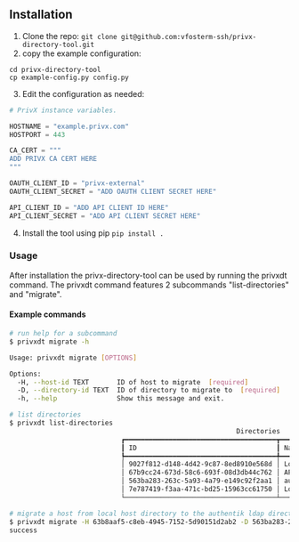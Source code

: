 ## Installation
1. Clone the repo:
`git clone git@github.com:vfosterm-ssh/privx-directory-tool.git`
2. copy the example configuration:
```
cd privx-directory-tool
cp example-config.py config.py
```
3. Edit the configuration as needed:
```python
# PrivX instance variables.

HOSTNAME = "example.privx.com"
HOSTPORT = 443

CA_CERT = """
ADD PRIVX CA CERT HERE
"""

OAUTH_CLIENT_ID = "privx-external"
OAUTH_CLIENT_SECRET = "ADD OAUTH CLIENT SECRET HERE"

API_CLIENT_ID = "ADD API CLIENT ID HERE"
API_CLIENT_SECRET = "ADD API CLIENT SECRET HERE"
```
4. Install the tool using pip
`pip install .`

### Usage
After installation the privx-directory-tool can be used by running the privxdt command.
The privxdt command features 2 subcommands "list-directories" and "migrate".

#### Example commands
```sh
# run help for a subcommand
$ privxdt migrate -h

Usage: privxdt migrate [OPTIONS]

Options:
  -H, --host-id TEXT       ID of host to migrate  [required]
  -D, --directory-id TEXT  ID of directory to migrate to  [required]
  -h, --help               Show this message and exit.
```
```sh
# list directories
$ privxdt list-directories
                                                         Directories
                            ┏━━━━━━━━━━━━━━━━━━━━━━━━━━━━━━━━━━━━━━┳━━━━━━━━━━━━━━━━┳━━━━━━━━━━━━┓
                            ┃ ID                                   ┃ Name           ┃ Type       ┃
                            ┡━━━━━━━━━━━━━━━━━━━━━━━━━━━━━━━━━━━━━━╇━━━━━━━━━━━━━━━━╇━━━━━━━━━━━━┩
                            │ 9027f812-d148-4d42-9c87-8ed8910e568d │ Local hosts    │ LOCALHOST  │
                            │ 67b9cc24-673d-58c6-693f-08d3db44c762 │ API clients    │ API-CLIENT │
                            │ 563ba283-263c-5a93-4a79-e149c92f2aa1 │ authentik ldap │ LDAP       │
                            │ 7e787419-f3aa-471c-bd25-15963cc61750 │ Local users    │ LOCAL      │
                            └──────────────────────────────────────┴────────────────┴────────────┘
```
```sh
# migrate a host from local host directory to the authentik ldap directory
$ privxdt migrate -H 63b8aaf5-c8eb-4945-7152-5d90151d2ab2 -D 563ba283-263c-5a93-4a79-e149c92f2aa1
success
```
